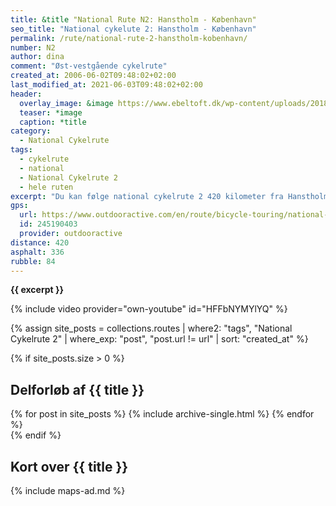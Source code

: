 ```yaml
---
title: &title "National Rute N2: Hanstholm - København"
seo_title: "National cykelute 2: Hanstholm - København"
permalink: /rute/national-rute-2-hanstholm-kobenhavn/
number: N2
author: dina
comment: "Øst-vestgående cykelrute"
created_at: 2006-06-02T09:48:02+02:00
last_modified_at: 2021-06-03T09:48:02+02:00
header:
  overlay_image: &image https://www.ebeltoft.dk/wp-content/uploads/2018/05/ebeltoft-raadhus.jpg
  teaser: *image
  caption: *title
category:
  - National Cykelrute
tags:
  - cykelrute
  - national
  - National Cykelrute 2
  - hele ruten
excerpt: "Du kan følge national cykelrute 2 420 kilometer fra Hanstholm til København. Det er en varieret tur gennem et typisk dansk landskab; landbrugsjord, små skove og langs stranden. Dette er en god rute, hvis du gerne vil på tværs af Danmark for første gang på cykel."
gps:
  url: https://www.outdooractive.com/en/route/bicycle-touring/national-cykelrute-2-hanstholm-kobenhavn/245190403/
  id: 245190403
  provider: outdooractive
distance: 420
asphalt: 336
rubble: 84
---
```


**{{ excerpt }}**

{% include video provider="own-youtube" id="HFFbNYMYlYQ" %}

{% assign site_posts = collections.routes | where2: "tags", "National Cykelrute 2" | where_exp: "post", "post.url != url" | sort: "created_at" %}

{% if site_posts.size > 0 %}

## Delforløb af {{ title }}

<div class="feature__wrapper">
  {% for post in site_posts %}
    {% include archive-single.html %}
  {% endfor %}
</div>
{% endif %}

## Kort over {{ title }}

{% include maps-ad.md %}
